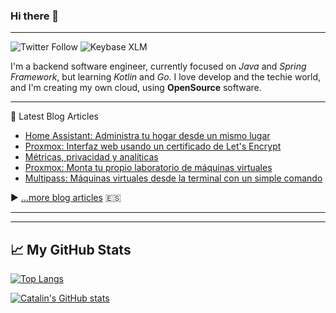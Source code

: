 ### Hi there 👋

<!--
**parrazam/parrazam** is a ✨ _special_ ✨ repository because its `README.md` (this file) appears on your GitHub profile.

Here are some ideas to get you started:

- 🔭 I’m currently working on ...
- 🌱 I’m currently learning ...
- 👯 I’m looking to collaborate on ...
- 🤔 I’m looking for help with ...
- 💬 Ask me about ...
- 📫 How to reach me: ...
- 😄 Pronouns: ...
- ⚡ Fun fact: ...
-->

---
![Twitter Follow](https://img.shields.io/twitter/follow/parra?style=social)
![Keybase XLM](https://img.shields.io/keybase/xlm/parrazam?style=flat-square)


I'm a backend software engineer, currently focused on _Java_ and _Spring Framework_, but learning _Kotlin_ and _Go_. I love develop and the techie world, and I'm creating my own cloud, using **OpenSource** software.

---
📘 Latest Blog Articles

<!-- BLOG-POST-LIST:START -->
- [Home Assistant: Administra tu hogar desde un mismo lugar](https://blog.parravidales.es/home-assistant-administra-tu-hogar-desde-un-mismo-lugar/)
- [Proxmox: Interfaz web usando un certificado de Let&#39;s Encrypt](https://blog.parravidales.es/proxmox-interfaz-web-usando-un-certificado-de-lets-encrypt/)
- [Métricas, privacidad y analíticas](https://blog.parravidales.es/metricas-privacidad-y-analiticas/)
- [Proxmox: Monta tu propio laboratorio de máquinas virtuales](https://blog.parravidales.es/proxmox-monta-tu-propio-laboratorio-de-maquinas-virtuales/)
- [Multipass: Máquinas virtuales desde la terminal con un simple comando](https://blog.parravidales.es/multipass-maquinas-virtuales-desde-la-terminal-con-un-simple-comando/)
<!-- BLOG-POST-LIST:END -->

▶ [...more blog articles](https://blog.parravidales.es) :es:

---
---

## &#x1f4c8; My GitHub Stats

[![Top Langs](https://github-readme-stats.vercel.app/api/top-langs/?username=parrazam&hide=css&theme=dark)](https://github.com/anuraghazra/github-readme-stats)

[![Catalin's GitHub stats](https://github-readme-stats.vercel.app/api?username=parrazam&theme=dark)](https://github.com/anuraghazra/github-readme-stats)
